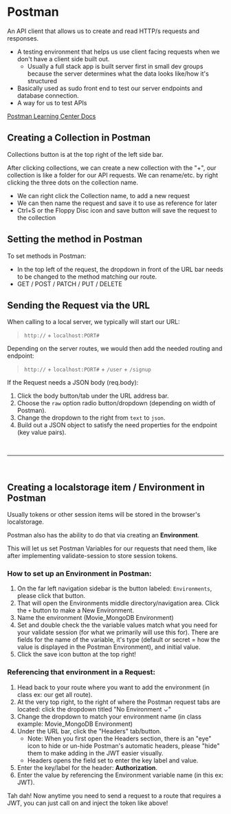 # Postman

An API client that allows us to create and read HTTP/s requests and responses.

- A testing environment that helps us use client facing requests when we don't have a client side built out.
   - Usually a full stack app is built server first in small dev groups because the server determines what the data looks like/how it's structured
- Basically used as sudo front end to test our server endpoints and database connection.
- A way for us to test APIs

[Postman Learning Center Docs](https://learning.postman.com/docs/introduction/overview/)

## Creating a Collection in Postman

Collections button is at the top right of the left side bar.

After clicking collections, we can create a new collection with the "+", our collection is like a folder for our API requests. We can rename/etc. by right clicking the three dots on the collection name.

- We can right click the Collection name, to add a new request
- We can then name the request and save it to use as reference for later
- Ctrl+S or the Floppy Disc icon and save button will save the request to the collection

## Setting the method in Postman

To set methods in Postman:

- In the top left of the request, the dropdown in front of the URL bar needs to be changed to the method matching our route.
- GET / POST / PATCH / PUT / DELETE

## Sending the Request via the URL

When calling to a local server, we typically will start our URL:

> `http://` + `localhost:PORT#`

Depending on the server routes, we would then add the needed routing and endpoint:

> `http://` + `localhost:PORT#` + `/user` + `/signup`

If the Request needs a JSON body (req.body):

1. Click the body button/tab under the URL address bar.
2. Choose the `raw` option radio button/dropdown (depending on width of Postman).
3. Change the dropdown to the right from `text` to `json`.
4. Build out a JSON object to satisfy the need properties for the endpoint (key value pairs).


<br>
<hr>
<br>

## Creating a **localstorage** item / Environment in Postman

Usually tokens or other session items will be stored in the browser's localstorage.

Postman also has the ability to do that via creating an **Environment**.

This will let us set Postman Variables for our requests that need them, like after implementing validate-session to store session tokens.

### **How to set up an Environment in Postman:**

1. On the far left navigation sidebar is the button labeled: `Environments`, please click that button.
2. That will open the Environments middle directory/navigation area. Click the `+` button to make a New Environment.
3. Name the environment (Movie_MongoDB Environment)
4. Set and double check the the variable values match what you need for your validate session (for what we primarily will use this for). There are fields for the name of the variable, it's type (default or secret = how the value is displayed in the Postman Environment), and initial value.
5. Click the save icon button at the top right!

### **Referencing that environment in a Request:**

1. Head back to your route where you want to add the environment (in class ex: our get all route).
2. At the very top right, to the right of where the Postman request tabs are located: click the dropdown titled "No Environment ⌄"
3. Change the dropdown to match your environment name (in class example: Movie_MongoDB Environment)
4. Under the URL bar, click the "Headers" tab/button.
   - Note: When you first open the Headers section, there is an "eye" icon to hide or un-hide Postman's automatic headers, please "hide" them to make adding in the JWT easier visually.
   - Headers opens the field set to enter the key label and value.
5. Enter the key/label for the header: **Authorization**.
6. Enter the value by referencing the Environment variable name (in this ex: JWT).

Tah dah! Now anytime you need to send a request to a route that requires a JWT, you can just call on and inject the token like above!
